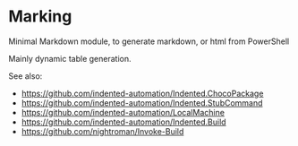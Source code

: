 # Marking
Minimal Markdown module, to generate markdown, or html from PowerShell

Mainly dynamic table generation.


See also: 

- https://github.com/indented-automation/Indented.ChocoPackage
- https://github.com/indented-automation/Indented.StubCommand
- https://github.com/indented-automation/LocalMachine
- https://github.com/indented-automation/Indented.Build
- https://github.com/nightroman/Invoke-Build

